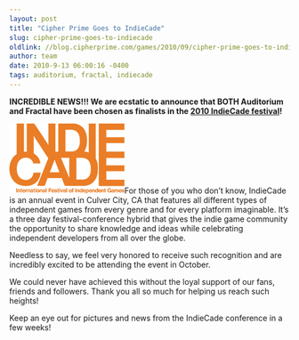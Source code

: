 ```yaml
---
layout: post
title: "Cipher Prime Goes to IndieCade"
slug: cipher-prime-goes-to-indiecade
oldlink: //blog.cipherprime.com/games/2010/09/cipher-prime-goes-to-indiecade
author: team
date: 2010-9-13 06:00:16 -0400
tags: auditorium, fractal, indiecade
---
```


**INCREDIBLE NEWS!!! We are ecstatic to announce that BOTH Auditorium and Fractal have been chosen as finalists in the [2010 IndieCade festival](http://www.indiecade.com)!**

[![](/img/blog/logo_menu_indiecade.png "logo_menu_indiecade")](../wp-content/uploads/2010/09/logo_menu_indiecade.png)For those of you who don’t know, IndieCade is an annual event in Culver City, CA that features all different types of independent games from every genre and for every platform imaginable. It’s a three day festival-conference hybrid that gives the indie game community the opportunity to share knowledge and ideas while celebrating independent developers from all over the globe.

Needless to say, we feel very honored to receive such recognition and are incredibly excited to be attending the event in October.

We could never have achieved this without the loyal support of our fans, friends and followers. Thank you all so much for helping us reach such heights!

Keep an eye out for pictures and news from the IndieCade conference in a few weeks!
